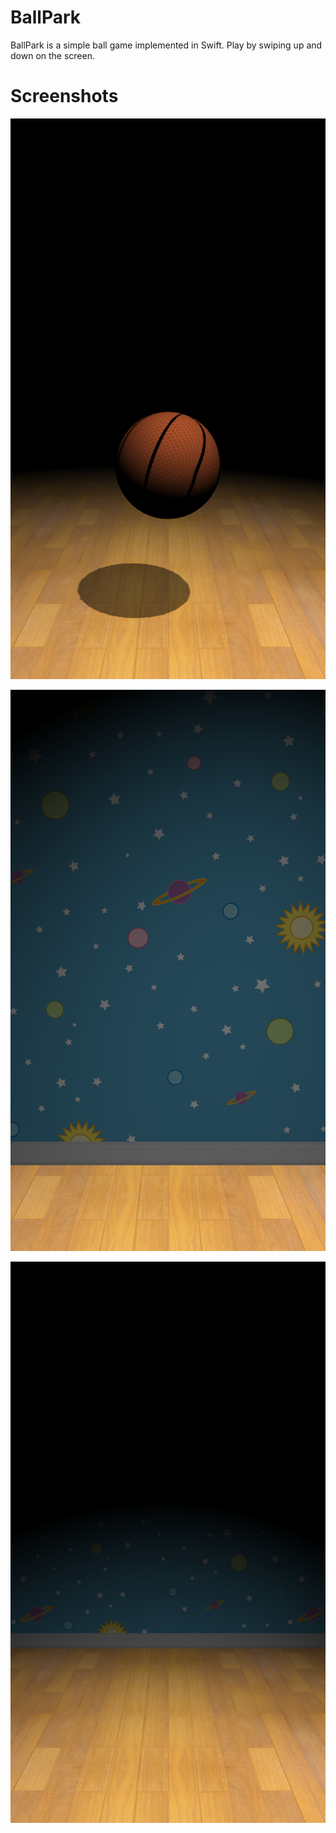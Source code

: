 BallPark
========

BallPark is a simple ball game implemented in Swift. Play by swiping up and down on the screen.

Screenshots
===========

![alt text]( https://github.com/arunabhdas/ballpark/blob/master/screenshots/ballpark_1.png "Screenshot 1")

![alt text]( https://github.com/arunabhdas/ballpark/blob/master/screenshots/ballpark_2.png "Screenshot 2")

![alt text]( https://github.com/arunabhdas/ballpark/blob/master/screenshots/ballpark_3.png "Screenshot 3")

